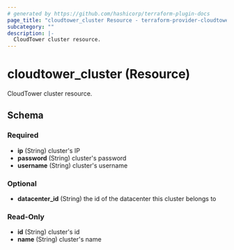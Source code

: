 ```yaml
---
# generated by https://github.com/hashicorp/terraform-plugin-docs
page_title: "cloudtower_cluster Resource - terraform-provider-cloudtower"
subcategory: ""
description: |-
  CloudTower cluster resource.
---
```


# cloudtower_cluster (Resource)

CloudTower cluster resource.



<!-- schema generated by tfplugindocs -->
## Schema

### Required

- **ip** (String) cluster's IP
- **password** (String) cluster's password
- **username** (String) cluster's username

### Optional

- **datacenter_id** (String) the id of the datacenter this cluster belongs to

### Read-Only

- **id** (String) cluster's id
- **name** (String) cluster's name


